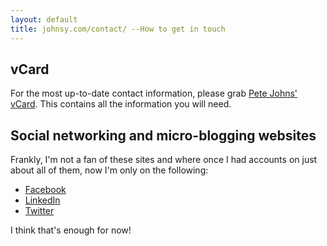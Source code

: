 ```yaml
---
layout: default
title: johnsy.com/contact/ --How to get in touch
---
```


## vCard

For the most up-to-date contact information, please grab [Pete Johns'
vCard](paj.vcf). This contains all the information you will need.

## Social networking and micro-blogging websites

Frankly, I'm not a fan of these sites and where once I had accounts on just about all of them, now I'm only on the following:


 - [Facebook](http://facebook.com/johnsyweb)
 - [LinkedIn](http://linkedin.com/in/johnsyweb)
 - [Twitter](http://twitter.com/johnsyweb)

I think that's enough for now!

